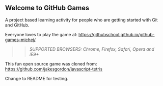 ## Welcome to GitHub Games

A project based learning activity for people who are getting started with Git and GitHub.

Everyone loves to play the game at: https://githubschool.github.io/github-games-michej/

>> _*SUPPORTED BROWSERS*: Chrome, Firefox, Safari, Opera and IE9+_

This fun open source game was cloned from: https://github.com/jakesgordon/javascript-tetris

Change to README for testing. 
